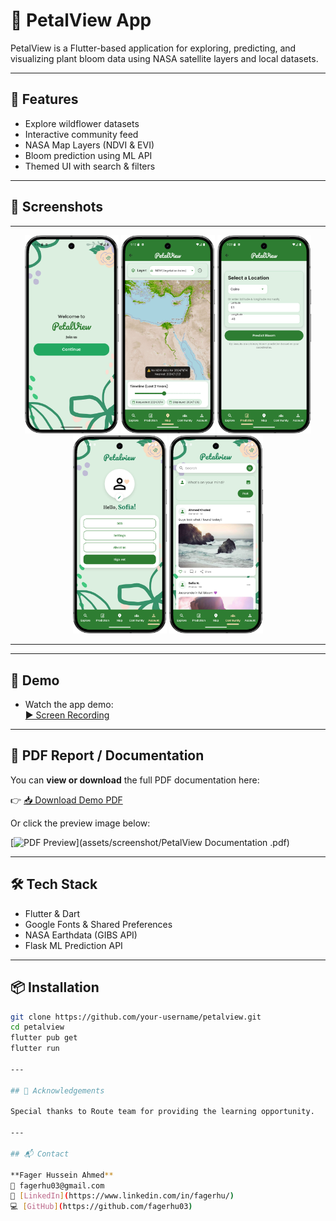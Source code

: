 # 🌸 PetalView App

PetalView is a Flutter-based application for exploring, predicting, and
visualizing plant bloom data using NASA satellite layers and local
datasets.

------------------------------------------------------------------------

## 🚀 Features

-   Explore wildflower datasets
-   Interactive community feed
-   NASA Map Layers (NDVI & EVI)
-   Bloom prediction using ML API
-   Themed UI with search & filters

------------------------------------------------------------------------

## 📸 Screenshots

  ---------------------------------------------------------------------------------------------------
<p align="center">
  <img src="assets/screenshot/welcome_screenshot.png" width="150"/>
  <img src="assets/screenshot/map_screenshot.png" width="150"/>
  <img src="assets/screenshot/preduction_creenshot.png" width="150"/>
  <img src="assets/screenshot/account_screenshot.png" width="150"/>
  <img src="assets/screenshot/community_screenshot.png" width="150"/>

  ---------------------------------------------------------------------------------------------------

------------------------------------------------------------------------

## 🎥 Demo

-   Watch the app demo:\
    [▶️ Screen Recording](assets/screenshot/demo.mp4)

------------------------------------------------------------------------

## 📄 PDF Report / Documentation

You can **view or download** the full PDF documentation here:

👉 [📥 Download Demo PDF](screenshots/demo.pdf)

Or click the preview image below:

[![PDF Preview]()](assets/screenshot/PetalView Documentation .pdf)

------------------------------------------------------------------------

## 🛠️ Tech Stack

-   Flutter & Dart
-   Google Fonts & Shared Preferences
-   NASA Earthdata (GIBS API)
-   Flask ML Prediction API

------------------------------------------------------------------------

## 📦 Installation

``` bash
git clone https://github.com/your-username/petalview.git
cd petalview
flutter pub get
flutter run

---

## 🙏 Acknowledgements

Special thanks to Route team for providing the learning opportunity.

---

## 📬 Contact

**Fager Hussein Ahmed**  
📧 fagerhu03@gmail.com  
🔗 [LinkedIn](https://www.linkedin.com/in/fagerhu/)  
💻 [GitHub](https://github.com/fagerhu03)
